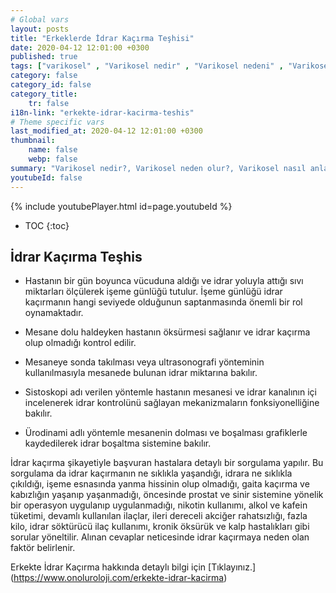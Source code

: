 ```yaml
---
# Global vars
layout: posts
title: "Erkeklerde İdrar Kaçırma Teşhisi"
date: 2020-04-12 12:01:00 +0300
published: true
tags: ["varikosel" , "Varikosel nedir" , "Varikosel nedeni" , "Varikosel nasıl olur" , "varikosel nasıl görünür" , "varikosel oluşumu", "Varikosel teşhis" , "varikosel belirti" , "Varikosel ameliyatı ne zaman" , "Varikosel ameliyatı nedir" , "Varikosel ameliyatı nasıl yapılır" , "Varikosel tedavi" , "varikosel çözümü" , "varikosel ameliyatı" , "varikosel kısırlığı" , "sperm sayısı tedavi" , "sperm sayısı arttırma" ]
category: false
category_id: false
category_title:
    tr: false
i18n-link: "erkekte-idrar-kacirma-teshis"
# Theme specific vars
last_modified_at: 2020-04-12 12:01:00 +0300
thumbnail:
    name: false
    webp: false
summary: "Varikosel nedir?, Varikosel neden olur?, Varikosel nasıl anlaşılır?, Varikosel teşhisi? , Varikosel ne zaman ameliyat edilmeli? , Varikosel ameliyatı nedir?,  Varikosel ameliyatı nasıl yapılır?, Varikosel tedavisi?"
youtubeId: false
---
```

{% include youtubePlayer.html id=page.youtubeId %}

* TOC
{:toc}

## İdrar Kaçırma Teşhis

- Hastanın bir gün boyunca vücuduna aldığı ve idrar yoluyla attığı sıvı miktarları ölçülerek işeme günlüğü tutulur. İşeme günlüğü idrar kaçırmanın hangi seviyede olduğunun saptanmasında önemli bir rol oynamaktadır.

- Mesane dolu haldeyken hastanın öksürmesi sağlanır ve idrar kaçırma olup olmadığı kontrol edilir.

- Mesaneye sonda takılması veya ultrasonografi yönteminin kullanılmasıyla mesanede bulunan idrar miktarına bakılır.

- Sistoskopi adı verilen yöntemle hastanın mesanesi ve idrar kanalının içi incelenerek idrar kontrolünü sağlayan mekanizmaların fonksiyonelliğine bakılır.

- Ürodinami adlı yöntemle mesanenin dolması ve boşalması grafiklerle kaydedilerek idrar boşaltma sistemine bakılır.

İdrar kaçırma şikayetiyle başvuran hastalara detaylı bir sorgulama yapılır. Bu sorgulama da idrar kaçırmanın ne sıklıkla yaşandığı, idrara ne sıklıkla çıkıldığı, işeme esnasında yanma hissinin olup olmadığı, gaita kaçırma ve kabızlığın yaşanıp yaşanmadığı, öncesinde prostat ve sinir sistemine yönelik bir operasyon uygulanıp uygulanmadığı, nikotin kullanımı, alkol ve kafein tüketimi, devamlı kullanılan ilaçlar, ileri dereceli akciğer rahatsızlığı, fazla kilo, idrar söktürücü ilaç kullanımı, kronik öksürük ve kalp hastalıkları gibi sorular yöneltilir. Alınan cevaplar neticesinde idrar kaçırmaya neden olan faktör belirlenir.


Erkekte İdrar Kaçırma hakkında detaylı bilgi için [Tıklayınız.] (https://www.onoluroloji.com/erkekte-idrar-kacirma)
